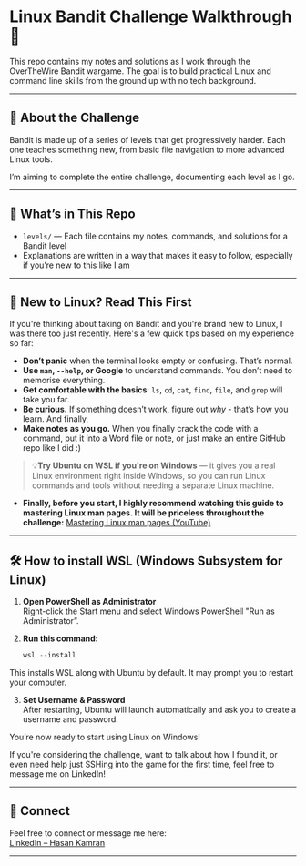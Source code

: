 # Linux Bandit Challenge Walkthrough 🐧

This repo contains my notes and solutions as I work through the OverTheWire Bandit wargame. The goal is to build practical Linux and command line skills from the ground up with no tech background.

---

## 📘 About the Challenge

Bandit is made up of a series of levels that get progressively harder. Each one teaches something new, from basic file navigation to more advanced Linux tools.

I’m aiming to complete the entire challenge, documenting each level as I go.

---

## 📁 What’s in This Repo

- `levels/` — Each file contains my notes, commands, and solutions for a Bandit level  
- Explanations are written in a way that makes it easy to follow, especially if you’re new to this like I am

---

## 🧠 New to Linux? Read This First  

If you're thinking about taking on Bandit and you're brand new to Linux, I was there too just recently. 
Here's a few quick tips based on my experience so far:

- **Don’t panic** when the terminal looks empty or confusing. That’s normal.
- **Use `man`, `--help`, or Google** to understand commands. You don’t need to memorise everything.
- **Get comfortable with the basics**: `ls`, `cd`, `cat`, `find`, `file`, and `grep` will take you far.
- **Be curious.** If something doesn’t work, figure out *why* - that’s how you learn. And finally,
- **Make notes as you go.** When you finally crack the code with a command, put it into a Word file
or note, or just make an entire GitHub repo like I did :)

>💡**Try Ubuntu on WSL if you're on Windows** — it gives you a real Linux environment right inside Windows, so you can run Linux commands and tools without needing a separate Linux machine.

- **Finally, before you start, I highly recommend watching this guide to mastering Linux man pages. It will be priceless throughout the challenge:** [Mastering Linux man pages (YouTube)](https://www.youtube.com/watch?v=RzAkjX_9B7E)
---

## 🛠️ How to install WSL (Windows Subsystem for Linux)

1. **Open PowerShell as Administrator**  
Right-click the Start menu and select Windows PowerShell "Run as Administrator”.

2. **Run this command:**
   ```powershell
   wsl --install

This installs WSL along with Ubuntu by default. It may prompt you to restart your computer.  

3. **Set Username & Password**  
After restarting, Ubuntu will launch automatically and ask you to create a username and password.

You’re now ready to start using Linux on Windows!

If you're considering the challenge, want to talk about how I found it, or even need help just SSHing into the game for the first time, feel free to message me on LinkedIn!

---

## 🔗 Connect 

Feel free to connect or message me here:  
[LinkedIn – Hasan Kamran](https://www.linkedin.com/in/hasankamran1)

---
